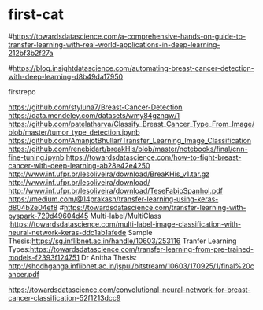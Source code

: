 # first-cat
#https://towardsdatascience.com/a-comprehensive-hands-on-guide-to-transfer-learning-with-real-world-applications-in-deep-learning-212bf3b2f27a

#https://blog.insightdatascience.com/automating-breast-cancer-detection-with-deep-learning-d8b49da17950


firstrepo

https://github.com/styluna7/Breast-Cancer-Detection
https://data.mendeley.com/datasets/wmy84gzngw/1
https://github.com/patelatharva/Classify_Breast_Cancer_Type_From_Image/blob/master/tumor_type_detection.ipynb
https://github.com/AmanjotBhullar/Transfer_Learning_Image_Classification
https://github.com/renebidart/breakHis/blob/master/notebooks/final/cnn-fine-tuning.ipynb
https://towardsdatascience.com/how-to-fight-breast-cancer-with-deep-learning-ab28e42e4250
http://www.inf.ufpr.br/lesoliveira/download/BreaKHis_v1.tar.gz
http://www.inf.ufpr.br/lesoliveira/download/
http://www.inf.ufpr.br/lesoliveira/download/TeseFabioSpanhol.pdf
https://medium.com/@14prakash/transfer-learning-using-keras-d804b2e04ef8
#https://towardsdatascience.com/transfer-learning-with-pyspark-729d49604d45
Multi-label/MultiClass :https://towardsdatascience.com/multi-label-image-classification-with-neural-network-keras-ddc1ab1afede
Sample Thesis:https://sg.inflibnet.ac.in/handle/10603/253116
Tranfer Learning Types:https://towardsdatascience.com/transfer-learning-from-pre-trained-models-f2393f124751
Dr Anitha Thesis: http://shodhganga.inflibnet.ac.in/jspui/bitstream/10603/170925/1/final%20cancer.pdf

https://towardsdatascience.com/convolutional-neural-network-for-breast-cancer-classification-52f1213dcc9
